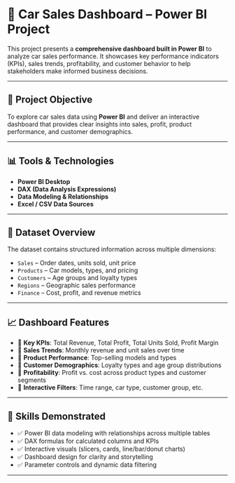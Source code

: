 # 🚗 Car Sales Dashboard – Power BI Project

This project presents a **comprehensive dashboard built in Power BI** to analyze car sales performance. It showcases key performance indicators (KPIs), sales trends, profitability, and customer behavior to help stakeholders make informed business decisions.

---

## 🎯 Project Objective

To explore car sales data using **Power BI** and deliver an interactive dashboard that provides clear insights into sales, profit, product performance, and customer demographics.

---

## 📊 Tools & Technologies

- **Power BI Desktop**  
- **DAX (Data Analysis Expressions)**  
- **Data Modeling & Relationships**  
- **Excel / CSV Data Sources**

---

## 📁 Dataset Overview

The dataset contains structured information across multiple dimensions:

- `Sales` – Order dates, units sold, unit price  
- `Products` – Car models, types, and pricing  
- `Customers` – Age groups and loyalty types  
- `Regions` – Geographic sales performance  
- `Finance` – Cost, profit, and revenue metrics

---

## 📈 Dashboard Features

- 🔹 **Key KPIs**: Total Revenue, Total Profit, Total Units Sold, Profit Margin  
- 🔹 **Sales Trends**: Monthly revenue and unit sales over time  
- 🔹 **Product Performance**: Top-selling models and types  
- 🔹 **Customer Demographics**: Loyalty types and age group distributions  
- 🔹 **Profitability**: Profit vs. cost across product types and customer segments  
- 🔹 **Interactive Filters**: Time range, car type, customer group, etc.

---

## 🧠 Skills Demonstrated

- ✅ Power BI data modeling with relationships across multiple tables  
- ✅ DAX formulas for calculated columns and KPIs  
- ✅ Interactive visuals (slicers, cards, line/bar/donut charts)  
- ✅ Dashboard design for clarity and storytelling  
- ✅ Parameter controls and dynamic data filtering

---

